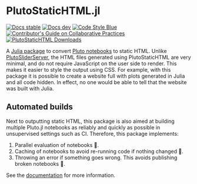 # PlutoStaticHTML.jl

[![Docs stable][docs-stable-img]][docs-stable-url]
[![Docs dev][docs-dev-img]][docs-dev-url]
[![Code Style Blue][blue-img]][blue-url]
[![Contributor's Guide on Collaborative Practices][colprac-img]][colprac-url]
[![PlutoStaticHTML Downloads](https://shields.io/endpoint?url=https://pkgs.genieframework.com/api/v1/badge/PlutoStaticHTML)](https://pkgs.genieframework.com?packages=PlutoStaticHTML)

A [Julia package](https://julialang.org/) to convert [Pluto notebooks](https://github.com/fonsp/Pluto.jl) to static HTML.
Unlike [PlutoSliderServer](https://github.com/JuliaPluto/PlutoSliderServer.jl), the HTML files generated using PlutoStaticHTML are very minimal, and do not require JavaScript on the user side to render.
This makes it easier to style the output using CSS.
For example, with this package it is possible to create a website full with plots generated in Julia and all code hidden.
In effect, no one would be able to tell that the website was built with Julia.

## Automated builds

Next to outputting static HTML, this package is also aimed at building multiple Pluto.jl notebooks as reliably and quickly as possible in unsupervised settings such as CI.
Therefore, this package implements:

1. Parallel evaluation of notebooks 🚀.
1. Caching of notebooks to avoid re-running code if nothing changed 🚀.
1. Throwing an error if something goes wrong.
    This avoids publishing broken notebooks 🎯.

See the [documentation](https://rikhuijzer.github.io/PlutoStaticHTML.jl/dev/) for more information.

[ci-url]: https://github.com/JuliaData/DataFrames.jl/actions?query=workflow%3ACI+branch%3Amain
[ci-img]: https://github.com/rikhuijzer/PlutoStaticHTML.jl/workflows/CI/badge.svg

[docs-dev-img]: https://img.shields.io/badge/docs-dev-blue.svg
[docs-dev-url]: https://rikhuijzer.github.io/PlutoStaticHTML.jl/dev/

[docs-stable-img]: https://img.shields.io/badge/docs-stable-blue.svg
[docs-stable-url]: https://rikhuijzer.github.io/PlutoStaticHTML.jl/stable/

[blue-img]: https://img.shields.io/badge/code%20style-blue-4495d1.svg
[blue-url]: https://github.com/invenia/BlueStyle

[colprac-img]: https://img.shields.io/badge/ColPrac-contributor's%20guide-blueviolet
[colprac-url]: https://github.com/SciML/ColPrac

